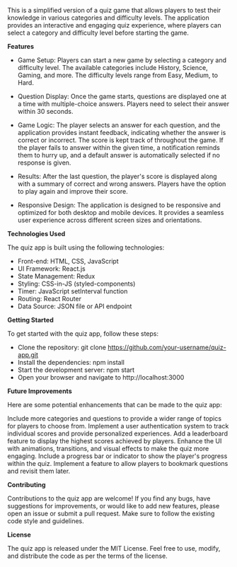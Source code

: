 This is a simplified version of a quiz game that allows players to test their knowledge in various categories and difficulty levels. The application provides an interactive and engaging quiz experience, where players can select a category and difficulty level before starting the game.

**Features**

- Game Setup: Players can start a new game by selecting a category and difficulty level. The available categories include History, Science, Gaming, and more. The difficulty levels range from Easy, Medium, to Hard.

- Question Display: Once the game starts, questions are displayed one at a time with multiple-choice answers. Players need to select their answer within 30 seconds.

- Game Logic: The player selects an answer for each question, and the application provides instant feedback, indicating whether the answer is correct or incorrect. The score is kept track of throughout the game. If the player fails to answer within the given time, a notification reminds them to hurry up, and a default answer is automatically selected if no response is given.

- Results: After the last question, the player's score is displayed along with a summary of correct and wrong answers. Players have the option to play again and improve their score.

- Responsive Design: The application is designed to be responsive and optimized for both desktop and mobile devices. It provides a seamless user experience across different screen sizes and orientations.

**Technologies Used**

The quiz app is built using the following technologies:

- Front-end: HTML, CSS, JavaScript
- UI Framework: React.js
- State Management: Redux
- Styling: CSS-in-JS (styled-components)
- Timer: JavaScript setInterval function
- Routing: React Router
- Data Source: JSON file or API endpoint

**Getting Started**

To get started with the quiz app, follow these steps:

- Clone the repository: git clone https://github.com/your-username/quiz-app.git
- Install the dependencies: npm install
- Start the development server: npm start
- Open your browser and navigate to http://localhost:3000

**Future Improvements**

Here are some potential enhancements that can be made to the quiz app:

Include more categories and questions to provide a wider range of topics for players to choose from.
Implement a user authentication system to track individual scores and provide personalized experiences.
Add a leaderboard feature to display the highest scores achieved by players.
Enhance the UI with animations, transitions, and visual effects to make the quiz more engaging.
Include a progress bar or indicator to show the player's progress within the quiz.
Implement a feature to allow players to bookmark questions and revisit them later.

**Contributing**

Contributions to the quiz app are welcome! If you find any bugs, have suggestions for improvements, or would like to add new features, please open an issue or submit a pull request. Make sure to follow the existing code style and guidelines.

**License**

The quiz app is released under the MIT License. Feel free to use, modify, and distribute the code as per the terms of the license.
